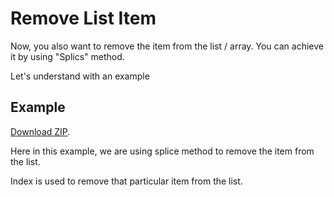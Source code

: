 # Remove List Item
Now, you also want to remove the item from the list / array. You can achieve it by using "Splics" method.

Let's understand with an example

## Example
[Download ZIP](/public/Demo5.zip).

Here in this example, we are using splice method to remove the item from the list.

Index is used to remove that particular item from the list.